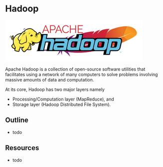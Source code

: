 # Hadoop

![hadoop](img/hadoop.png)

Apache Hadoop is a collection of open-source software utilities that
facilitates using a network of many computers to solve problems involving
massive amounts of data and computation.

At its core, Hadoop has two major layers namely

- Processing/Computation layer (MapReduce), and
- Storage layer (Hadoop Distributed File System).

## Outline

- todo

## Resources

- todo